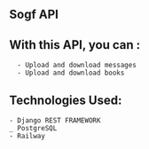 ## Sogf API 

## With this API, you can :
      - Upload and download messages 
      - Upload and download books
      
## Technologies Used:
    - Django REST FRAMEWORK
    _ PostgreSQL 
    - Railway 
